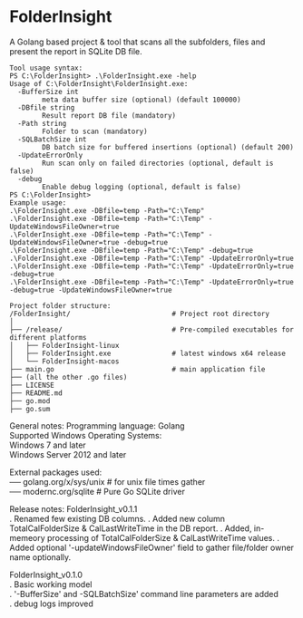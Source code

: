 # FolderInsight
A Golang based project &amp; tool that scans all the subfolders, files and present the report in SQLite DB file.


```
Tool usage syntax:
PS C:\FolderInsight> .\FolderInsight.exe -help
Usage of C:\FolderInsight\FolderInsight.exe:
  -BufferSize int
        meta data buffer size (optional) (default 100000)
  -DBfile string
        Result report DB file (mandatory)
  -Path string
        Folder to scan (mandatory)
  -SQLBatchSize int
        DB batch size for buffered insertions (optional) (default 200)
  -UpdateErrorOnly
        Run scan only on failed directories (optional, default is false)
  -debug
        Enable debug logging (optional, default is false)
PS C:\FolderInsight>
Example usage:
.\FolderInsight.exe -DBfile=temp -Path="C:\Temp"
.\FolderInsight.exe -DBfile=temp -Path="C:\Temp" -UpdateWindowsFileOwner=true
.\FolderInsight.exe -DBfile=temp -Path="C:\Temp" -UpdateWindowsFileOwner=true -debug=true
.\FolderInsight.exe -DBfile=temp -Path="C:\Temp" -debug=true
.\FolderInsight.exe -DBfile=temp -Path="C:\Temp" -UpdateErrorOnly=true
.\FolderInsight.exe -DBfile=temp -Path="C:\Temp" -UpdateErrorOnly=true -debug=true
.\FolderInsight.exe -DBfile=temp -Path="C:\Temp" -UpdateErrorOnly=true -debug=true -UpdateWindowsFileOwner=true
```


```
Project folder structure:
/FolderInsight/                         # Project root directory
│
├── /release/                           # Pre-compiled executables for different platforms
│   ├── FolderInsight-linux
│   ├── FolderInsight.exe               # latest windows x64 release
│   └── FolderInsight-macos
├── main.go                             # main application file
├── (all the other .go files)
├── LICENSE
├── README.md
├── go.mod
├── go.sum
```

General notes:
Programming language: Golang  
Supported Windows Operating Systems:  
Windows 7 and later  
Windows Server 2012 and later  


External packages used:  
── golang.org/x/sys/unix       # for unix file times gather  
── modernc.org/sqlite          # Pure Go SQLite driver  


Release notes:
FolderInsight_v0.1.1  
. Renamed few existing DB columns.
. Added new column TotalCalFolderSize & CalLastWriteTime in the DB report.
. Added, in-memeory processing of TotalCalFolderSize & CalLastWriteTime values.
. Added optional '-updateWindowsFileOwner' field to gather file/folder owner name optionally.

FolderInsight_v0.1.0  
. Basic working model  
. '-BufferSize' and -SQLBatchSize' command line parameters are added  
. debug logs improved  

